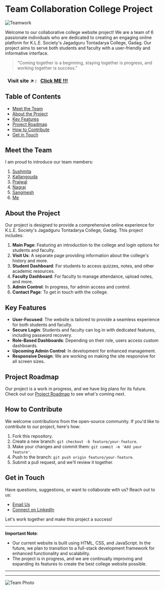 
# Team Collaboration College Project

![Teamwork](https://img.shields.io/badge/Teamwork-%E2%9D%A4-brightgreen.svg)

Welcome to our collaborative college website project! We are a team of 6 passionate individuals who are dedicated to creating an engaging online platform for K.L.E. Society's Jagadguru Tontadarya College, Gadag. Our project aims to serve both students and faculty with a user-friendly and informative interface.

> "Coming together is a beginning, staying together is progress, and working together is success."

### &nbsp; Visit site :arrow_upper_right: : &nbsp; [Click ME !!!](https://sahil-s-i.github.io/TeamCollab-College_Phase/)

<!-- > "Our goal is to build a successful website for our college where we learn and gain education." - [Your Name] -->


## Table of Contents

- [Meet the Team](#meet-the-team)
- [About the Project](#about-the-project)
- [Key Features](#key-features)
- [Project Roadmap](#project-roadmap)
- [How to Contribute](#how-to-contribute)
- [Get in Touch](#get-in-touch)

## Meet the Team

I am proud to introduce our  team members:

1. [Sushmita](https://github.com/Sushmitahanji)
2. [Kallangouda](https://github.com/Kallangouda)
3. [Prajwal](https://github.com/prajwal-r-h)
4. [Nagraj](https://github.com/Nagaraja-Kamatar)
5. [Sangmesh](https://github.com/SangameshPK-2003)
6. [Me](https://github.com/Sahil-s-i)

## About the Project

Our project is designed to provide a comprehensive online experience for K.L.E. Society's Jagadguru Tontadarya College, Gadag. This project includes:

1. **Main Page**: Featuring an introduction to the college and login options for students and faculty.
2. **Visit Us**: A separate page providing information about the college's history and more.
3. **Student Dashboard**: For students to access quizzes, notes, and other academic resources.
4. **Faculty Dashboard**: For faculty to manage attendance, upload notes, and more.
5. **Admin Control**: In progress, for admin access and control.
6. **Contact Page**: To get in touch with the college.

## Key Features

- **User-Focused**: The website is tailored to provide a seamless experience for both students and faculty.
- **Secure Login**: Students and faculty can log in with dedicated features, including password recovery.
- **Role-Based Dashboards**: Depending on their role, users access custom dashboards.
- **Upcoming Admin Control**: In development for enhanced management.
- **Responsive Design**: We are working on making the site responsive for all screen sizes.

## Project Roadmap

Our project is a work in progress, and we have big plans for its future. Check out our [Project Roadmap](/roadmap.md) to see what's coming next.

## How to Contribute

We welcome contributions from the open-source community. If you'd like to contribute to our project, here's how:

1. Fork this repository.
2. Create a new branch: `git checkout -b feature/your-feature`.
3. Make your changes and commit them: `git commit -m 'Add your feature'`.
4. Push to the branch: `git push origin feature/your-feature`.
5. Submit a pull request, and we'll review it together.

## Get in Touch

Have questions, suggestions, or want to collaborate with us? Reach out to us:

- [Email Us](sahilismailnavar@gmail.com)
- [Connect on LinkedIn](https://www.linkedin.com/in/sahil-ismailnavar)

Let's work together and make this project a success!

---


**Important Note**: 
- Our current website is built using HTML, CSS, and JavaScript. In the future, we plan to transition to a full-stack development framework for enhanced functionality and scalability.
- The project is in progress, and we are continually improving and expanding its features to create the best college website possible.

---
---

![Team Photo]()
